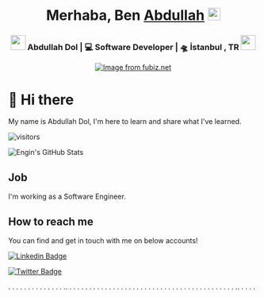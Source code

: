 <div align="center">
   <h1>Merhaba, Ben <a href="https://www.instagram.com/4bdl1h.d1/?hl=tr">Abdullah</a> <img src="https://media.giphy.com/media/hvRJCLFzcasrR4ia7z/giphy.gif" width="25px"> </h1>
</div>
<div align="center">
   <h3>
   <img src="https://media.giphy.com/media/WUlplcMpOCEmTGBtBW/giphy.gif" width="30">  
   Abdullah Dol | 💻 Software Developer | 🛸 İstanbul , TR  <img src="https://media.giphy.com/media/WUlplcMpOCEmTGBtBW/giphy.gif" width="30">
   </h3>
   <a href="https://github.com/Abdullah-Dol/">
   <img src="http://www.fubiz.net/wp-content/uploads/2017/03/cityillustrationsdigital6.jpg" alt="Image from fubiz.net" /> 
   </a>
</div>







# 👋 Hi there

My name is Abdullah Dol, I'm here to learn and share what I've learned.


![visitors](https://img.shields.io/badge/dynamic/json?color=informational&label=visitor%20count&query=value&url=https%3A%2F%2Fapi.countapi.xyz%2Fhit%2Fabdullahdol.abdullahdol%2Freadme)

![Engin's GitHub Stats](https://github-readme-stats.vercel.app/api?username=abdullahdol&show_icons=true)

##  Job

I'm working as a Software Engineer.



## How to reach me

You can find and get in touch with me on below accounts!

[![Linkedin Badge](https://img.shields.io/badge/abdullahdol-follow%20on%20linkedin-blue?style=for-the-badge&logo=linkedin)](https://www.linkedin.com/in/abdullah-dol-b887b8196/)

[![Twitter Badge](https://img.shields.io/badge/abdullahdol-follow%20on%20twitter-blue?style=for-the-badge&logo=twitter)](https://twitter.com/abdullah_dol4/)

.
.
.
.
.
.
.
.
.
.
.
.
.
.
..
.
.
.
.
.
.
.
.
.
.
.
.
.
.
.
.
.
.
.
.
.
.
.
.
.
.
.
.
.
.
.
.
.
.
.
.
.
.
.
.
.
.
..
.
.
.
.
